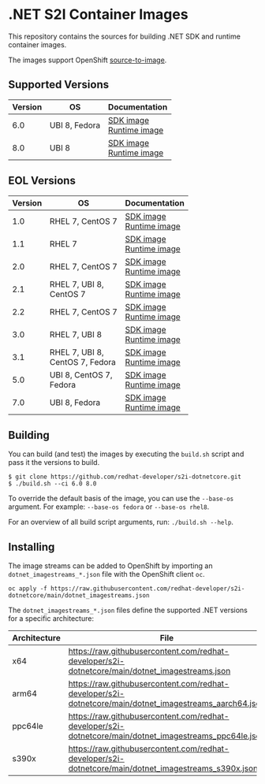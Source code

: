 # .NET S2I Container Images

This repository contains the sources for building .NET SDK and runtime container images.

The images support OpenShift [source-to-image](https://github.com/openshift/source-to-image).

## Supported Versions

| Version | OS | Documentation
|--|--|--|
| 6.0 | UBI 8, Fedora | [SDK image](6.0/build/README.md) <br/> [Runtime image](6.0/runtime/README.md)
| 8.0 | UBI 8         | [SDK image](8.0/build/README.md) <br/> [Runtime image](8.0/runtime/README.md)

## EOL Versions

| Version | OS | Documentation
|--|--|--|
| 1.0 | RHEL 7, CentOS 7 | [SDK image](1.0/build/README.md) <br/> [Runtime image](1.0/runtime/README.md)
| 1.1 | RHEL 7 | [SDK image](1.1/build/README.md) <br/> [Runtime image](1.1/runtime/README.md)
| 2.0 | RHEL 7, CentOS 7 | [SDK image](2.0/build/README.md) <br/> [Runtime image](2.0/runtime/README.md)
| 2.1 | RHEL 7, UBI 8, <br/>  CentOS 7 | [SDK image](2.1/build/README.md) <br/> [Runtime image](2.1/runtime/README.md)
| 2.2 | RHEL 7, CentOS 7 | [SDK image](2.2/build/README.md) <br/> [Runtime image](2.2/runtime/README.md)
| 3.0 | RHEL 7, UBI 8 | [SDK image](3.0/build/README.md) <br/> [Runtime image](3.0/runtime/README.md)
| 3.1 | RHEL 7, UBI 8,  <br/> CentOS 7, Fedora | [SDK image](3.1/build/README.md) <br/> [Runtime image](3.1/runtime/README.md)
| 5.0 | UBI 8, CentOS 7,  <br/> Fedora | [SDK image](5.0/build/README.md) <br/> [Runtime image](5.0/runtime/README.md)
| 7.0 | UBI 8, Fedora | [SDK image](7.0/build/README.md) <br/> [Runtime image](7.0/runtime/README.md)

Building
----------------

You can build (and test) the images by executing the `build.sh` script and pass it the versions to build.

```
$ git clone https://github.com/redhat-developer/s2i-dotnetcore.git
$ ./build.sh --ci 6.0 8.0
```

To override the default basis of the image, you can use the `--base-os` argument. For example: `--base-os fedora` or `--base-os rhel8`.

For an overview of all build script arguments, run: `./build.sh --help`.

Installing
----------------

The image streams can be added to OpenShift by importing an `dotnet_imagestreams_*.json` file with the OpenShift client `oc`.

```
oc apply -f https://raw.githubusercontent.com/redhat-developer/s2i-dotnetcore/main/dotnet_imagestreams.json
```

The `dotnet_imagestreams_*.json` files define the supported .NET versions for a specific architecture:

| Architecture | File |
|--|--|
| x64 | https://raw.githubusercontent.com/redhat-developer/s2i-dotnetcore/main/dotnet_imagestreams.json |
| arm64 | https://raw.githubusercontent.com/redhat-developer/s2i-dotnetcore/main/dotnet_imagestreams_aarch64.json |
| ppc64le | https://raw.githubusercontent.com/redhat-developer/s2i-dotnetcore/main/dotnet_imagestreams_ppc64le.json |
| s390x | https://raw.githubusercontent.com/redhat-developer/s2i-dotnetcore/main/dotnet_imagestreams_s390x.json |
